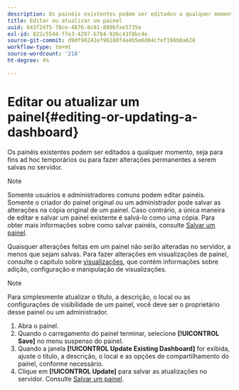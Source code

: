 ```yaml
---
description: Os painéis existentes podem ser editados a qualquer momento, seja para fins ad hoc temporários ou para fazer alterações permanentes a serem salvas no servidor.
title: Editar ou atualizar um painel
uuid: 643f24f5-78ce-4876-8c01-889bfae5735e
exl-id: 822c5544-f7e3-4297-b784-926c43f8bc4e
source-git-commit: d9df90242ef96188f4e4b5e6d04cfef196b0a628
workflow-type: tm+mt
source-wordcount: '218'
ht-degree: 4%

---
```


# Editar ou atualizar um painel{#editing-or-updating-a-dashboard}

Os painéis existentes podem ser editados a qualquer momento, seja para fins ad hoc temporários ou para fazer alterações permanentes a serem salvas no servidor.

>[!NOTE]
>
>Somente usuários e administradores comuns podem editar painéis. Somente o criador do painel original ou um administrador pode salvar as alterações na cópia original de um painel. Caso contrário, a única maneira de editar e salvar um painel existente é salvá-lo como uma cópia. Para obter mais informações sobre como salvar painéis, consulte [Salvar um painel](../../../home/c-adobe-data-workbench-dashboard/c-dashboards/t-saving-a-dashboard.md#task-4132cf487bc640149c91afd0b7b0701e).

Quaisquer alterações feitas em um painel não serão alteradas no servidor, a menos que sejam salvas. Para fazer alterações em visualizações de painel, consulte o capítulo sobre [visualizações](../../../home/c-adobe-data-workbench-dashboard/c-visualizations/c-visualizations.md#concept-426ed20f270f4be48ecc3574f3078d8e), que contém informações sobre adição, configuração e manipulação de visualizações.

>[!NOTE]
>
>Para simplesmente atualizar o título, a descrição, o local ou as configurações de visibilidade de um painel, você deve ser o proprietário desse painel ou um administrador.

1. Abra o painel.
1. Quando o carregamento do painel terminar, selecione **[!UICONTROL Save]** no menu suspenso do painel.
1. Quando a janela **[!UICONTROL Update Existing Dashboard]** for exibida, ajuste o título, a descrição, o local e as opções de compartilhamento do painel, conforme necessário.
1. Clique em **[!UICONTROL Update]** para salvar as atualizações no servidor. Consulte [Salvar um painel](../../../home/c-adobe-data-workbench-dashboard/c-dashboards/t-saving-a-dashboard.md#task-4132cf487bc640149c91afd0b7b0701e).
